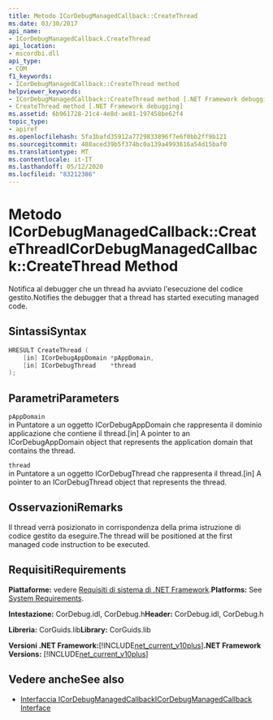 ```yaml
---
title: Metodo ICorDebugManagedCallback::CreateThread
ms.date: 03/30/2017
api_name:
- ICorDebugManagedCallback.CreateThread
api_location:
- mscordbi.dll
api_type:
- COM
f1_keywords:
- ICorDebugManagedCallback::CreateThread method
helpviewer_keywords:
- ICorDebugManagedCallback::CreateThread method [.NET Framework debugging]
- CreateThread method [.NET Framework debugging]
ms.assetid: 6b961728-21c4-4e8d-ae81-197458be62f4
topic_type:
- apiref
ms.openlocfilehash: 5fa3bafd35912a7729833896f7e6f0bb2ff9b121
ms.sourcegitcommit: 488aced39b5f374bc0a139a4993616a54d15baf0
ms.translationtype: MT
ms.contentlocale: it-IT
ms.lasthandoff: 05/12/2020
ms.locfileid: "83212386"
---
```

# <a name="icordebugmanagedcallbackcreatethread-method"></a><span data-ttu-id="26e99-102">Metodo ICorDebugManagedCallback::CreateThread</span><span class="sxs-lookup"><span data-stu-id="26e99-102">ICorDebugManagedCallback::CreateThread Method</span></span>
<span data-ttu-id="26e99-103">Notifica al debugger che un thread ha avviato l'esecuzione del codice gestito.</span><span class="sxs-lookup"><span data-stu-id="26e99-103">Notifies the debugger that a thread has started executing managed code.</span></span>  
  
## <a name="syntax"></a><span data-ttu-id="26e99-104">Sintassi</span><span class="sxs-lookup"><span data-stu-id="26e99-104">Syntax</span></span>  
  
```cpp  
HRESULT CreateThread (  
    [in] ICorDebugAppDomain *pAppDomain,  
    [in] ICorDebugThread    *thread  
);  
```  
  
## <a name="parameters"></a><span data-ttu-id="26e99-105">Parametri</span><span class="sxs-lookup"><span data-stu-id="26e99-105">Parameters</span></span>  
 `pAppDomain`  
 <span data-ttu-id="26e99-106">in Puntatore a un oggetto ICorDebugAppDomain che rappresenta il dominio applicazione che contiene il thread.</span><span class="sxs-lookup"><span data-stu-id="26e99-106">[in] A pointer to an ICorDebugAppDomain object that represents the application domain that contains the thread.</span></span>  
  
 `thread`  
 <span data-ttu-id="26e99-107">in Puntatore a un oggetto ICorDebugThread che rappresenta il thread.</span><span class="sxs-lookup"><span data-stu-id="26e99-107">[in] A pointer to an ICorDebugThread object that represents the thread.</span></span>  
  
## <a name="remarks"></a><span data-ttu-id="26e99-108">Osservazioni</span><span class="sxs-lookup"><span data-stu-id="26e99-108">Remarks</span></span>  
 <span data-ttu-id="26e99-109">Il thread verrà posizionato in corrispondenza della prima istruzione di codice gestito da eseguire.</span><span class="sxs-lookup"><span data-stu-id="26e99-109">The thread will be positioned at the first managed code instruction to be executed.</span></span>  
  
## <a name="requirements"></a><span data-ttu-id="26e99-110">Requisiti</span><span class="sxs-lookup"><span data-stu-id="26e99-110">Requirements</span></span>  
 <span data-ttu-id="26e99-111">**Piattaforme:** vedere [Requisiti di sistema di .NET Framework](../../get-started/system-requirements.md).</span><span class="sxs-lookup"><span data-stu-id="26e99-111">**Platforms:** See [System Requirements](../../get-started/system-requirements.md).</span></span>  
  
 <span data-ttu-id="26e99-112">**Intestazione:** CorDebug.idl, CorDebug.h</span><span class="sxs-lookup"><span data-stu-id="26e99-112">**Header:** CorDebug.idl, CorDebug.h</span></span>  
  
 <span data-ttu-id="26e99-113">**Libreria:** CorGuids.lib</span><span class="sxs-lookup"><span data-stu-id="26e99-113">**Library:** CorGuids.lib</span></span>  
  
 <span data-ttu-id="26e99-114">**Versioni .NET Framework:**[!INCLUDE[net_current_v10plus](../../../../includes/net-current-v10plus-md.md)]</span><span class="sxs-lookup"><span data-stu-id="26e99-114">**.NET Framework Versions:** [!INCLUDE[net_current_v10plus](../../../../includes/net-current-v10plus-md.md)]</span></span>  
  
## <a name="see-also"></a><span data-ttu-id="26e99-115">Vedere anche</span><span class="sxs-lookup"><span data-stu-id="26e99-115">See also</span></span>

- [<span data-ttu-id="26e99-116">Interfaccia ICorDebugManagedCallback</span><span class="sxs-lookup"><span data-stu-id="26e99-116">ICorDebugManagedCallback Interface</span></span>](icordebugmanagedcallback-interface.md)
